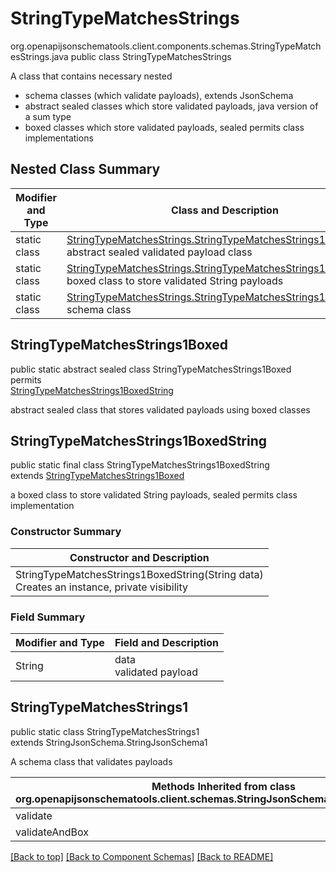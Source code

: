 # StringTypeMatchesStrings
org.openapijsonschematools.client.components.schemas.StringTypeMatchesStrings.java
public class StringTypeMatchesStrings

A class that contains necessary nested
- schema classes (which validate payloads), extends JsonSchema
- abstract sealed classes which store validated payloads, java version of a sum type
- boxed classes which store validated payloads, sealed permits class implementations

## Nested Class Summary
| Modifier and Type | Class and Description |
| ----------------- | ---------------------- |
| static class | [StringTypeMatchesStrings.StringTypeMatchesStrings1Boxed](#stringtypematchesstrings1boxed)<br> abstract sealed validated payload class |
| static class | [StringTypeMatchesStrings.StringTypeMatchesStrings1BoxedString](#stringtypematchesstrings1boxedstring)<br> boxed class to store validated String payloads |
| static class | [StringTypeMatchesStrings.StringTypeMatchesStrings1](#stringtypematchesstrings1)<br> schema class |

## StringTypeMatchesStrings1Boxed
public static abstract sealed class StringTypeMatchesStrings1Boxed<br>
permits<br>
[StringTypeMatchesStrings1BoxedString](#stringtypematchesstrings1boxedstring)

abstract sealed class that stores validated payloads using boxed classes

## StringTypeMatchesStrings1BoxedString
public static final class StringTypeMatchesStrings1BoxedString<br>
extends [StringTypeMatchesStrings1Boxed](#stringtypematchesstrings1boxed)

a boxed class to store validated String payloads, sealed permits class implementation

### Constructor Summary
| Constructor and Description |
| --------------------------- |
| StringTypeMatchesStrings1BoxedString(String data)<br>Creates an instance, private visibility |

### Field Summary
| Modifier and Type | Field and Description |
| ----------------- | ---------------------- |
| String | data<br>validated payload |

## StringTypeMatchesStrings1
public static class StringTypeMatchesStrings1<br>
extends StringJsonSchema.StringJsonSchema1

A schema class that validates payloads

| Methods Inherited from class org.openapijsonschematools.client.schemas.StringJsonSchema.StringJsonSchema1 |
| ------------------------------------------------------------------ |
| validate                                                           |
| validateAndBox                                                     |

[[Back to top]](#top) [[Back to Component Schemas]](../../../README.md#Component-Schemas) [[Back to README]](../../../README.md)
